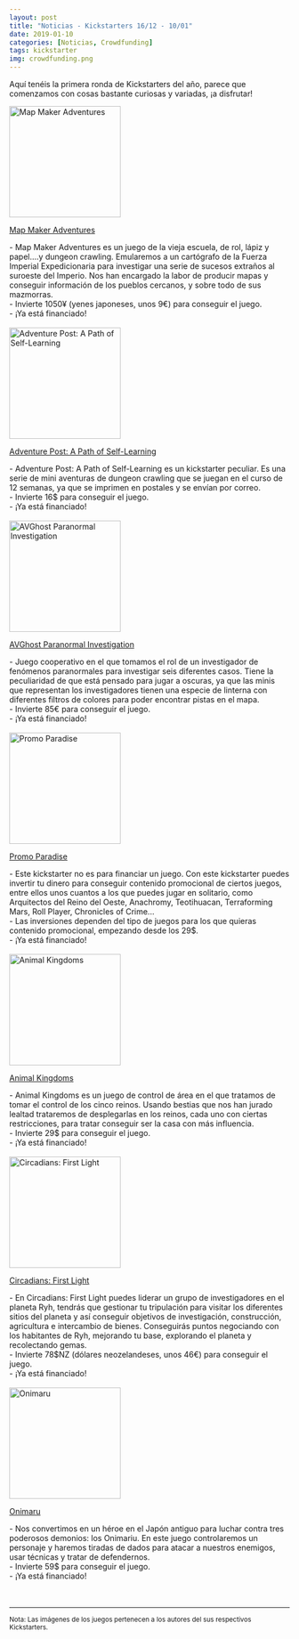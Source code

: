 ```yaml
---
layout: post
title: "Noticias - Kickstarters 16/12 - 10/01"
date: 2019-01-10
categories: [Noticias, Crowdfunding]
tags: kickstarter
img: crowdfunding.png
---
```


Aquí tenéis la primera ronda de Kickstarters del año, parece que comenzamos
con cosas bastante curiosas y variadas, ¡a disfrutar!

<div class="row">
    <div class="col-md-3">
        <img width="200" height="200"
            src="https://ksr-ugc.imgix.net/assets/023/218/497/3a34c6e29e5812f55a0f4b147ced81d9_original.jpg?ixlib=rb-1.1.0&crop=faces&w=1024&h=576&fit=crop&v=1544254904&auto=format&frame=1&q=92&s=7e52f4d39accbb1b97d9bb096c758a9f"
        class="img-thumbnail" alt="Map Maker Adventures">
    </div>
    <div class="col-md-9">
        <p>
            <a
            href="https://www.kickstarter.com/projects/onepagegaming/map-maker-adventures-dungeon-crawl-rpg-for-1-4-pla">
            Map Maker Adventures</a>
        </p>
         - Map Maker Adventures es un juego de la vieja escuela, de rol, lápiz
          y papel....y dungeon crawling. Emularemos a un
          cartógrafo de la Fuerza Imperial Expedicionaria para investigar una
          serie de sucesos extraños al suroeste del Imperio. Nos han encargado
          la labor de producir mapas y conseguir información de los pueblos
          cercanos, y sobre todo de sus mazmorras.
          <br>
          - Invierte 1050¥ (yenes japoneses, unos 9€) para conseguir el juego.
          <br>
          - ¡Ya está financiado!
    </div>
</div>
<br>

<div class="row">
    <div class="col-md-3">
        <img width="200" height="200"
            src="https://ksr-ugc.imgix.net/assets/023/656/918/05ade2971ff95e34b8ac15c76b188a12_original.png?ixlib=rb-1.1.0&crop=faces&w=1024&h=576&fit=crop&v=1546075862&auto=format&frame=1&q=92&s=09454d7f77dc498caa76a3c9ea4734cb"
        class="img-thumbnail" alt="Adventure Post: A Path of Self-Learning">
    </div>
    <div class="col-md-9">
        <p>
            <a
            href="https://www.kickstarter.com/projects/geekscollab/adventure-post-a-path-of-self-learning">
            Adventure Post: A Path of Self-Learning</a>
        </p>
         - Adventure Post: A Path of Self-Learning es un kickstarter
          peculiar. Es una serie de mini aventuras de dungeon crawling que se
          juegan en el curso de 12 semanas, ya que se imprimen en postales y se
          envían por correo.
          <br>
          - Invierte 16$ para conseguir el juego.
          <br>
          - ¡Ya está financiado!
    </div>
</div>
<br>

<div class="row">
    <div class="col-md-3">
        <img width="200" height="200"
            src="https://ksr-ugc.imgix.net/assets/023/687/011/953370a24ddf5c3ea2738858de1333dc_original.jpg?ixlib=rb-1.1.0&w=680&fit=max&v=1546498274&auto=format&gif-q=50&q=92&s=fc525a912aa7e78fc803aa1656ce8cba"
        class="img-thumbnail" alt="AVGhost Paranormal Investigation">
    </div>
    <div class="col-md-9">
        <p>
            <a
            href="https://www.kickstarter.com/projects/994972978/avghost-paranormal-investigation">
            AVGhost Paranormal Investigation</a>
        </p>
         - Juego cooperativo en el que tomamos el rol de un investigador de
          fenómenos paranormales para investigar seis diferentes casos. Tiene
          la peculiaridad de que está pensado para jugar a oscuras, ya que las
          minis que representan los investigadores tienen una especie de 
          linterna con diferentes filtros de colores para poder encontrar
          pistas en el mapa.
          <br>
          - Invierte 85€ para conseguir el juego.
          <br>
          - ¡Ya está financiado!
    </div>
</div>
<br>

<div class="row">
    <div class="col-md-3">
        <img width="200" height="200"
            src="https://ksr-ugc.imgix.net/assets/023/717/487/b17945676ecffed5f4f3b559f7d78975_original.png?ixlib=rb-1.1.0&w=680&fit=max&v=1546841335&auto=format&gif-q=50&lossless=true&s=94e97078fdd3fe63dfb3cd6a5507c4f2"
        class="img-thumbnail" alt="Promo Paradise">
    </div>
    <div class="col-md-9">
        <p>
            <a
            href="https://www.kickstarter.com/projects/drfunk27/promo-paradise">
            Promo Paradise</a>
        </p>
         - Este kickstarter no es para financiar un juego. Con este kickstarter
          puedes invertir tu dinero para conseguir contenido promocional de
          ciertos juegos, entre ellos unos cuantos a los que puedes jugar en
          solitario, como Arquitectos del Reino del Oeste, Anachromy,
          Teotihuacan, Terraforming Mars, Roll Player, Chronicles of Crime...
          <br>
          - Las inversiones dependen del tipo de juegos para los que quieras
          contenido promocional, empezando desde los 29$.
          <br>
          - ¡Ya está financiado!
    </div>
</div>
<br>

<div class="row">
    <div class="col-md-3">
        <img width="200" height="200"
            src="https://www.kickstarter.com/projects/galacticraptorgames/animal-kingdoms-an-award-winning-game-of-area-cont"
        class="img-thumbnail" alt="Animal Kingdoms">
    </div>
    <div class="col-md-9">
        <p>
            <a
            href="https://www.kickstarter.com/projects/drfunk27/promo-paradise">
            Animal Kingdoms</a>
        </p>
         - Animal Kingdoms es un juego de control de área en el que tratamos de
          tomar el control de los cinco reinos. Usando bestias que nos han
          jurado lealtad trataremos de desplegarlas en los reinos, cada uno con
          ciertas restricciones, para tratar conseguir ser la casa con más
          influencia.
          <br>
          - Invierte 29$ para conseguir el juego.
          <br>
          - ¡Ya está financiado!
    </div>
</div>
<br>

<div class="row">
    <div class="col-md-3">
        <img width="200" height="200"
            src="https://ksr-ugc.imgix.net/assets/023/641/587/e97c82d25378db32c6ca52a0cd116922_original.png?ixlib=rb-1.1.0&w=680&fit=max&v=1545879095&auto=format&gif-q=50&lossless=true&s=e19656ea6ef1d946705fbe3e50adb36b"
        class="img-thumbnail" alt="Circadians: First Light">
    </div>
    <div class="col-md-9">
        <p>
            <a
            href="https://www.kickstarter.com/projects/shem/circadians-first-light">
            Circadians: First Light</a>
        </p>
          - En Circadians: First Light puedes liderar un grupo de
          investigadores en el planeta Ryh, tendrás que
          gestionar tu tripulación para visitar los diferentes sitios del
          planeta y así conseguir objetivos de investigación, construcción,
          agricultura e intercambio de bienes. Conseguirás puntos negociando
          con los habitantes de Ryh, mejorando tu base, explorando el
          planeta y recolectando gemas.
          <br>
          - Invierte 78$NZ (dólares neozelandeses, unos 46€) para conseguir el
          juego.
          <br>
          - ¡Ya está financiado!
    </div>
</div>
<br>

<div class="row">
    <div class="col-md-3">
        <img width="200" height="200"
            src="https://ksr-ugc.imgix.net/assets/023/715/659/016c9eb00275bd80233e8cad2cbc643a_original.jpg?ixlib=rb-1.1.0&w=680&fit=max&v=1546819826&auto=format&gif-q=50&q=92&s=ac74ba9b40825dc664580f3e5ffabfb1"
        class="img-thumbnail" alt="Onimaru">
    </div>
    <div class="col-md-9">
        <p>
            <a
            href="https://www.kickstarter.com/projects/penguinandpanda/onimaru-0">
            Onimaru</a>
        </p>
          - Nos convertimos en un héroe en el Japón antiguo para luchar contra
          tres poderosos demonios: los Onimariu. En este juego controlaremos un
          personaje y haremos tiradas de dados para atacar a nuestros enemigos,
          usar técnicas y tratar de defendernos.
          <br>
          - Invierte 59$ para conseguir el juego.
          <br>
          - ¡Ya está financiado!
    </div>
</div>
<br>


<br>
<hr>

<small>Nota: Las imágenes de los juegos pertenecen a los autores del sus
respectivos Kickstarters.</small>
